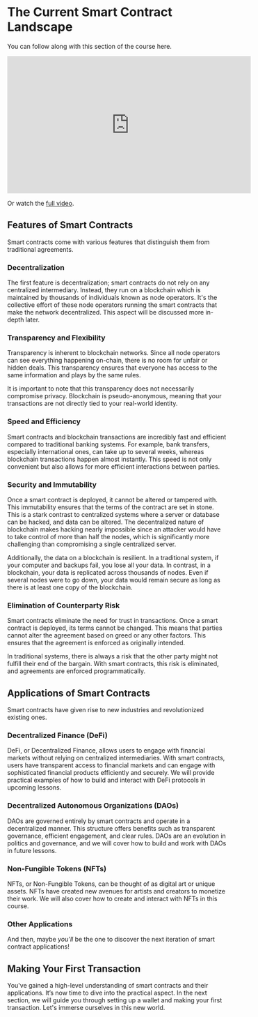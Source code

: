 # The Current Smart Contract Landscape

You can follow along with this section of the course here. 

<iframe width="560" height="315" src="https://www.youtube.com/embed/q9UzRyWRPcY" frameborder="0" allow="accelerometer; autoplay; clipboard-write; encrypted-media; gyroscope; picture-in-picture" allowfullscreen title="the current smart contract landscape"></iframe>

Or watch the [full video](https://www.youtube.com/watch?v=umepbfKp5rI).

## Features of Smart Contracts

Smart contracts come with various features that distinguish them from traditional agreements. 

### Decentralization

The first feature is decentralization; smart contracts do not rely on any centralized intermediary. Instead, they run on a blockchain which is maintained by thousands of individuals known as node operators. It's the collective effort of these node operators running the smart contracts that make the network decentralized. This aspect will be discussed more in-depth later.

### Transparency and Flexibility

Transparency is inherent to blockchain networks. Since all node operators can see everything happening on-chain, there is no room for unfair or hidden deals. This transparency ensures that everyone has access to the same information and plays by the same rules. 

It is important to note that this transparency does not necessarily compromise privacy. Blockchain is pseudo-anonymous, meaning that your transactions are not directly tied to your real-world identity.

### Speed and Efficiency

Smart contracts and blockchain transactions are incredibly fast and efficient compared to traditional banking systems. For example, bank transfers, especially international ones, can take up to several weeks, whereas blockchain transactions happen almost instantly. This speed is not only convenient but also allows for more efficient interactions between parties.

### Security and Immutability

Once a smart contract is deployed, it cannot be altered or tampered with. This immutability ensures that the terms of the contract are set in stone. This is a stark contrast to centralized systems where a server or database can be hacked, and data can be altered. The decentralized nature of blockchain makes hacking nearly impossible since an attacker would have to take control of more than half the nodes, which is significantly more challenging than compromising a single centralized server.

Additionally, the data on a blockchain is resilient. In a traditional system, if your computer and backups fail, you lose all your data. In contrast, in a blockchain, your data is replicated across thousands of nodes. Even if several nodes were to go down, your data would remain secure as long as there is at least one copy of the blockchain.

### Elimination of Counterparty Risk

Smart contracts eliminate the need for trust in transactions. Once a smart contract is deployed, its terms cannot be changed. This means that parties cannot alter the agreement based on greed or any other factors. This ensures that the agreement is enforced as originally intended.

In traditional systems, there is always a risk that the other party might not fulfill their end of the bargain. With smart contracts, this risk is eliminated, and agreements are enforced programmatically.

## Applications of Smart Contracts

Smart contracts have given rise to new industries and revolutionized existing ones.

### Decentralized Finance (DeFi)

DeFi, or Decentralized Finance, allows users to engage with financial markets without relying on centralized intermediaries. With smart contracts, users have transparent access to financial markets and can engage with sophisticated financial products efficiently and securely. We will provide practical examples of how to build and interact with DeFi protocols in upcoming lessons.

### Decentralized Autonomous Organizations (DAOs)

DAOs are governed entirely by smart contracts and operate in a decentralized manner. This structure offers benefits such as transparent governance, efficient engagement, and clear rules. DAOs are an evolution in politics and governance, and we will cover how to build and work with DAOs in future lessons.

### Non-Fungible Tokens (NFTs)

NFTs, or Non-Fungible Tokens, can be thought of as digital art or unique assets. NFTs have created new avenues for artists and creators to monetize their work. We will also cover how to create and interact with NFTs in this course.

### Other Applications

And then, maybe *you'll* be the one to discover the next iteration of smart contract applications!

## Making Your First Transaction

You've gained a high-level understanding of smart contracts and their applications. It’s now time to dive into the practical aspect. In the next section, we will guide you through setting up a wallet and making your first transaction. Let's immerse ourselves in this new world.

